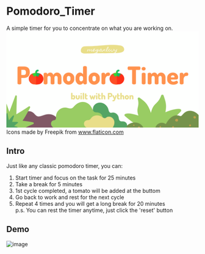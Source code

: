 # Pomodoro_Timer
A simple timer for you to concentrate on what you are working on.
![image](https://github.com/meganlwy/Pomodoro_Timer/blob/main/pomodoro_timer.png?raw=true)
Icons made by Freepik from www.flaticon.com

## Intro
Just like any classic pomodoro timer, you can:
1. Start timer and focus on the task for 25 minutes
2. Take a break for 5 minutes
3. 1st cycle completed, a tomato will be added at the buttom
4. Go back to work and rest for the next cycle
5. Repeat 4 times and you will get a long break for 20 minutes<br>
p.s. You can rest the timer anytime, just click the 'reset' button

## Demo
![image](https://media2.giphy.com/media/Zs5wt4wDnTFkVpvSIp/giphy.gif?cid=790b76117bcd29c6ac261ce27fbe00f0f1e6199eb8584d74&rid=giphy.gif&ct=g)



